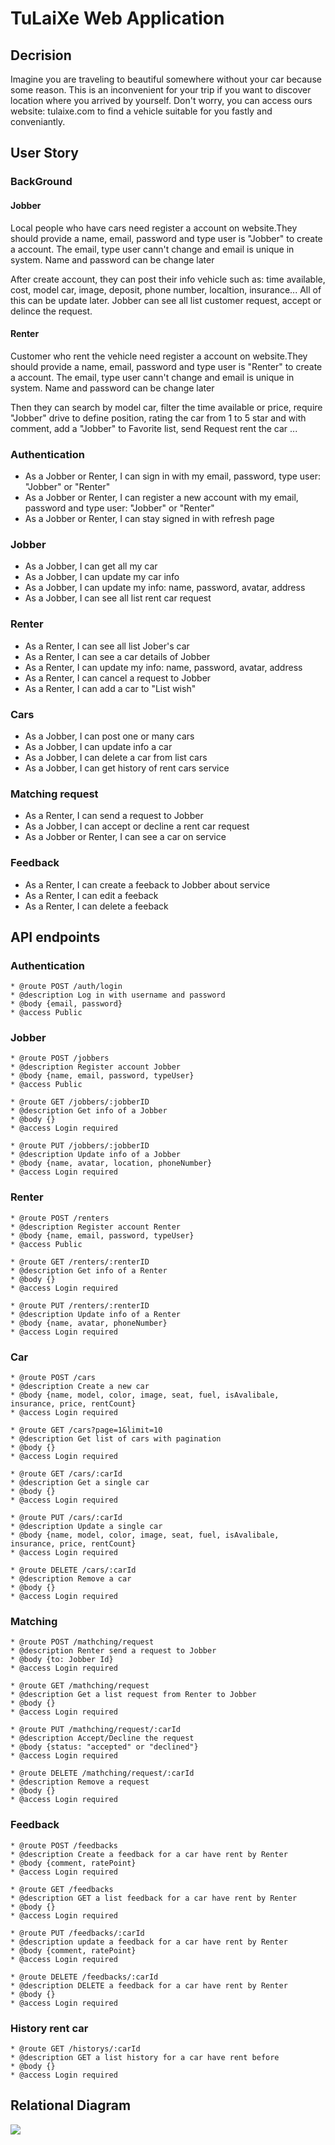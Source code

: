 # TuLaiXe Web Application

## Decrision

Imagine you are traveling to beautiful somewhere without your car because some reason. This is an inconvenient for your trip if you want to discover location where you arrived by yourself. Don't worry, you can access ours website: tulaixe.com to find a vehicle suitable for you fastly and conveniantly.

## User Story

### BackGround

#### Jobber

Local people who have cars need register a account on website.They should provide a name, email, password and type user is "Jobber" to create a account. The email, type user cann't change and email is unique in system. Name and password can be change later

After create account, they can post their info vehicle such as: time available, cost, model car, image, deposit, phone number, localtion, insurance... All of this can be update later. Jobber can see all list customer request, accept or delince the request.

#### Renter

Customer who rent the vehicle need register a account on website.They should provide a name, email, password and type user is "Renter" to create a account. The email, type user cann't change and email is unique in system. Name and password can be change later

Then they can search by model car, filter the time available or price, require "Jobber" drive to define position, rating the car from 1 to 5 star and with comment, add a "Jobber" to Favorite list, send Request rent the car ...

### Authentication

- As a Jobber or Renter, I can sign in with my email, password, type user: "Jobber" or "Renter"
- As a Jobber or Renter, I can register a new account with my email, password and type user: "Jobber" or "Renter"
- As a Jobber or Renter, I can stay signed in with refresh page

### Jobber

- As a Jobber, I can get all my car
- As a Jobber, I can update my car info
- As a Jobber, I can update my info: name, password, avatar, address
- As a Jobber, I can see all list rent car request

### Renter

- As a Renter, I can see all list Jober's car
- As a Renter, I can see a car details of Jobber
- As a Renter, I can update my info: name, password, avatar, address
- As a Renter, I can cancel a request to Jobber
- As a Renter, I can add a car to "List wish"

### Cars

- As a Jobber, I can post one or many cars
- As a Jobber, I can update info a car
- As a Jobber, I can delete a car from list cars
- As a Jobber, I can get history of rent cars service

### Matching request

- As a Renter, I can send a request to Jobber
- As a Jobber, I can accept or decline a rent car request
- As a Jobber or Renter, I can see a car on service

### Feedback

- As a Renter, I can create a feeback to Jobber about service
- As a Renter, I can edit a feeback
- As a Renter, I can delete a feeback

## API endpoints

### Authentication

```
* @route POST /auth/login
* @description Log in with username and password
* @body {email, password}
* @access Public
```

### Jobber

```
* @route POST /jobbers
* @description Register account Jobber
* @body {name, email, password, typeUser}
* @access Public
```

```
* @route GET /jobbers/:jobberID
* @description Get info of a Jobber
* @body {}
* @access Login required
```

```
* @route PUT /jobbers/:jobberID
* @description Update info of a Jobber
* @body {name, avatar, location, phoneNumber}
* @access Login required
```

### Renter

```
* @route POST /renters
* @description Register account Renter
* @body {name, email, password, typeUser}
* @access Public
```

```
* @route GET /renters/:renterID
* @description Get info of a Renter
* @body {}
* @access Login required
```

```
* @route PUT /renters/:renterID
* @description Update info of a Renter
* @body {name, avatar, phoneNumber}
* @access Login required
```

### Car

```
* @route POST /cars
* @description Create a new car
* @body {name, model, color, image, seat, fuel, isAvalibale, insurance, price, rentCount}
* @access Login required
```

```
* @route GET /cars?page=1&limit=10
* @description Get list of cars with pagination
* @body {}
* @access Login required
```

```
* @route GET /cars/:carId
* @description Get a single car
* @body {}
* @access Login required
```

```
* @route PUT /cars/:carId
* @description Update a single car
* @body {name, model, color, image, seat, fuel, isAvalibale, insurance, price, rentCount}
* @access Login required
```

```
* @route DELETE /cars/:carId
* @description Remove a car
* @body {}
* @access Login required
```

### Matching

```
* @route POST /mathching/request
* @description Renter send a request to Jobber
* @body {to: Jobber Id}
* @access Login required
```

```
* @route GET /mathching/request
* @description Get a list request from Renter to Jobber
* @body {}
* @access Login required
```

```
* @route PUT /mathching/request/:carId
* @description Accept/Decline the request
* @body {status: "accepted" or "declined"}
* @access Login required
```

```
* @route DELETE /mathching/request/:carId
* @description Remove a request
* @body {}
* @access Login required
```

### Feedback

```
* @route POST /feedbacks
* @description Create a feedback for a car have rent by Renter
* @body {comment, ratePoint}
* @access Login required
```

```
* @route GET /feedbacks
* @description GET a list feedback for a car have rent by Renter
* @body {}
* @access Login required
```

```
* @route PUT /feedbacks/:carId
* @description update a feedback for a car have rent by Renter
* @body {comment, ratePoint}
* @access Login required
```

```
* @route DELETE /feedbacks/:carId
* @description DELETE a feedback for a car have rent by Renter
* @body {}
* @access Login required
```

### History rent car

```
* @route GET /historys/:carId
* @description GET a list history for a car have rent before
* @body {}
* @access Login required
```

## Relational Diagram

![](https://i.imgur.com/VQhdCd0.png)
